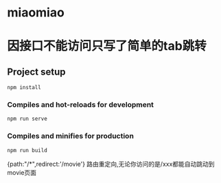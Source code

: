 # miaomiao
# 因接口不能访问只写了简单的tab跳转
## Project setup
```
npm install
```

### Compiles and hot-reloads for development
```
npm run serve
```

### Compiles and minifies for production
```
npm run build
```

{path:"/*",redirect:'/movie'} 路由重定向,无论你访问的是/xxx都能自动跳动到movie页面
